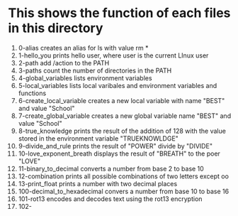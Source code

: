 # This shows the function of each files in this directory
1)  0-alias creates an alias for ls with value rm *
2)  1-hello_you prints hello user, where user is the current LInux user
3)  2-path add /action to the PATH
4)  3-paths count the number of directories in the PATH
5)  4-global_variables lists environment variables
6)  5-local_variables lists local varibales and environment variables and functions
7)  6-create_local_variable creates a new local variable with name "BEST" and value "School"
8)  7-create_global_variable creates a new global variable name "BEST" and value "School"
9)  8-true_knowledge prints the result of the addition of 128 with the value stored in the environment variable "TRUEKNOWLDGE"
10)  9-divide_and_rule prints the result of "POWER" divide by "DIVIDE"
11)  10-love_exponent_breath displays the result of "BREATH" to the poer "LOVE"
12)  11-binary_to_decimal converts a number from base 2 to base 10
13)  12-combination prints all possible combinations of two letters except oo
14)  13-print_float prints a number with two decimal places
15)  100-decimal_to_hexadecimal convers a number from base 10 to base 16
16)  101-rot13 encodes and decodes text using the rot13 encryption
17)  102- 
